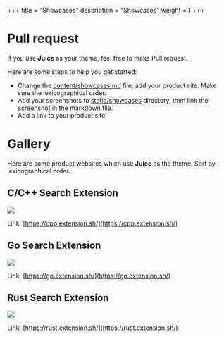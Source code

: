 +++
title = "Showcases"
description = "Showcases"
weight = 1
+++

# Pull request

If you use **Juice** as your theme, feel free to make Pull request.

Here are some steps to help you get started:
 
- Change the [content/showcases.md](https://github.com/huhu/juice/blob/master/content/showcases.md) file, add your product site. Make sure the lexicographical order.
- Add your screenshots to [static/showcases](https://github.com/huhu/juice/tree/master/static/showcases) directory, then link the screenshot in the markdown file.
- Add a link to your product site.

# Gallery

Here are some product websites which use **Juice** as the theme.
Sort by lexicographical order. 

## C/C++ Search Extension

![](/cpp-search-extension.png)

Link: [https://cpp.extension.sh/](https://cpp.extension.sh/)

## Go Search Extension

![](/go-search-extension.png)

Link: [https://go.extension.sh/](https://go.extension.sh/)

## Rust Search Extension

![](/rust-search-extension.png)

Link: [https://rust.extension.sh/](https://rust.extension.sh/)
